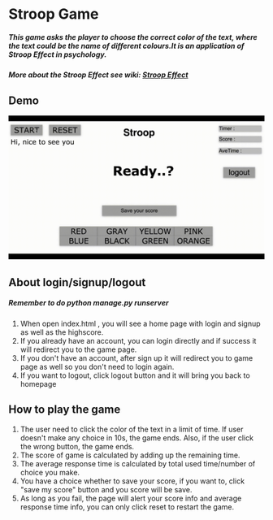 # **Stroop Game**
##### This game asks the player to choose the correct color of the text, where the text could be the name of different colours.It is an application of Stroop Effect in psychology.
##### More about the Stroop Effect see wiki: [Stroop Effect](https://en.wikipedia.org/wiki/Stroop_effect)

## Demo
![img](https://github.com/CynthiaLiu0805/Stroop/blob/master/demo.gif)





## About login/signup/logout
##### Remember to do python manage.py runserver
1. When open index.html , you will see a home page with login and signup as well as the highscore.
2. If you already have an account, you can login directly and if success it will redirect you to the game page. 
3. If you don't have an account, after sign up it will redirect you to game page as well so you don't need to login again.
4. If you want to logout, click logout button and it will bring you back to homepage



## How to play the game
1. The user need to click the color of the text in a limit of time. If user doesn't make any choice in 10s, the game ends. Also, if the user click the wrong button, the game ends.
2. The score of game is calculated by adding up the remaining time.
3. The average response time is calculated by total used time/number of choice you make.
4. You have a choice whether to save your score, if you want to, click "save my score" button and you score will be save.
5. As long as you fail, the page will alert your score info and average response time info, you can only click reset to restart the game.



